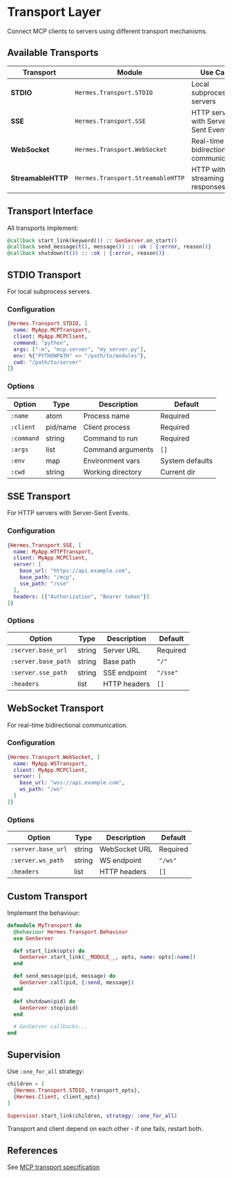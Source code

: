 # Transport Layer

Connect MCP clients to servers using different transport mechanisms.

## Available Transports

| Transport | Module | Use Case |
|-----------|--------|----------|
| **STDIO** | `Hermes.Transport.STDIO` | Local subprocess servers |
| **SSE** | `Hermes.Transport.SSE` | HTTP servers with Server-Sent Events |
| **WebSocket** | `Hermes.Transport.WebSocket` | Real-time bidirectional communication |
| **StreamableHTTP** | `Hermes.Transport.StreamableHTTP` | HTTP with streaming responses |

## Transport Interface

All transports implement:

```elixir
@callback start_link(keyword()) :: GenServer.on_start()
@callback send_message(t(), message()) :: :ok | {:error, reason()}
@callback shutdown(t()) :: :ok | {:error, reason()}
```

## STDIO Transport

For local subprocess servers.

### Configuration

```elixir
{Hermes.Transport.STDIO, [
  name: MyApp.MCPTransport,
  client: MyApp.MCPClient,
  command: "python",
  args: ["-m", "mcp.server", "my_server.py"],
  env: %{"PYTHONPATH" => "/path/to/modules"},
  cwd: "/path/to/server"
]}
```

### Options

| Option | Type | Description | Default |
|--------|------|-------------|---------|
| `:name` | atom | Process name | Required |
| `:client` | pid/name | Client process | Required |
| `:command` | string | Command to run | Required |
| `:args` | list | Command arguments | `[]` |
| `:env` | map | Environment vars | System defaults |
| `:cwd` | string | Working directory | Current dir |

## SSE Transport

For HTTP servers with Server-Sent Events.

### Configuration

```elixir
{Hermes.Transport.SSE, [
  name: MyApp.HTTPTransport,
  client: MyApp.MCPClient,
  server: [
    base_url: "https://api.example.com",
    base_path: "/mcp",
    sse_path: "/sse"
  ],
  headers: [{"Authorization", "Bearer token"}]
]}
```

### Options

| Option | Type | Description | Default |
|--------|------|-------------|---------|
| `:server.base_url` | string | Server URL | Required |
| `:server.base_path` | string | Base path | `"/"` |
| `:server.sse_path` | string | SSE endpoint | `"/sse"` |
| `:headers` | list | HTTP headers | `[]` |

## WebSocket Transport

For real-time bidirectional communication.

### Configuration

```elixir
{Hermes.Transport.WebSocket, [
  name: MyApp.WSTransport,
  client: MyApp.MCPClient,
  server: [
    base_url: "wss://api.example.com",
    ws_path: "/ws"
  ]
]}
```

### Options

| Option | Type | Description | Default |
|--------|------|-------------|---------|
| `:server.base_url` | string | WebSocket URL | Required |
| `:server.ws_path` | string | WS endpoint | `"/ws"` |
| `:headers` | list | HTTP headers | `[]` |

## Custom Transport

Implement the behaviour:

```elixir
defmodule MyTransport do
  @behaviour Hermes.Transport.Behaviour
  use GenServer

  def start_link(opts) do
    GenServer.start_link(__MODULE__, opts, name: opts[:name])
  end

  def send_message(pid, message) do
    GenServer.call(pid, {:send, message})
  end

  def shutdown(pid) do
    GenServer.stop(pid)
  end

  # GenServer callbacks...
end
```

## Supervision

Use `:one_for_all` strategy:

```elixir
children = [
  {Hermes.Transport.STDIO, transport_opts},
  {Hermes.Client, client_opts}
]

Supervisor.start_link(children, strategy: :one_for_all)
```

Transport and client depend on each other - if one fails, restart both.

## References

See [MCP transport specification](https://spec.modelcontextprotocol.io/specification/basic/transports/)
